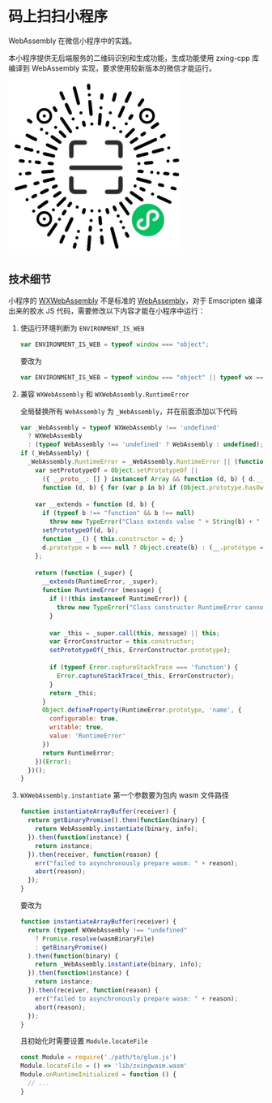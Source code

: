 # 码上扫扫小程序

WebAssembly 在微信小程序中的实践。

本小程序提供无后端服务的二维码识别和生成功能，生成功能使用 zxing-cpp 库编译到 WebAssembly 实现，要求使用较新版本的微信才能运行。

![mpcode_344](./assets/mpcode_344.jpg)

## 技术细节

小程序的 [WXWebAssembly](https://developers.weixin.qq.com/miniprogram/dev/framework/performance/wasm.html) 不是标准的 [WebAssembly](https://developer.mozilla.org/zh-CN/docs/Web/JavaScript/Reference/Global_Objects/WebAssembly)，对于 Emscripten 编译出来的胶水 JS 代码，需要修改以下内容才能在小程序中运行：

1. 使运行环境判断为 `ENVIRONMENT_IS_WEB`

    ```js
    var ENVIRONMENT_IS_WEB = typeof window === "object";
    ```

    要改为

    ```js
    var ENVIRONMENT_IS_WEB = typeof window === "object" || typeof wx === "object";
    ```

2. 兼容 `WXWebAssembly` 和 `WXWebAssembly.RuntimeError`

    全局替换所有 `WebAssembly` 为 `_WebAssembly`，并在前面添加以下代码

    ```js
    var _WebAssembly = typeof WXWebAssembly !== 'undefined'
      ? WXWebAssembly
      : (typeof WebAssembly !== 'undefined' ? WebAssembly : undefined);
    if (_WebAssembly) {
      _WebAssembly.RuntimeError = _WebAssembly.RuntimeError || (function () {
        var setPrototypeOf = Object.setPrototypeOf ||
          ({ __proto__: [] } instanceof Array && function (d, b) { d.__proto__ = b; }) ||
          function (d, b) { for (var p in b) if (Object.prototype.hasOwnProperty.call(b, p)) d[p] = b[p]; };

        var __extends = function (d, b) {
          if (typeof b !== "function" && b !== null)
            throw new TypeError("Class extends value " + String(b) + " is not a constructor or null");
          setPrototypeOf(d, b);
          function __() { this.constructor = d; }
          d.prototype = b === null ? Object.create(b) : (__.prototype = b.prototype, new __());
        };

        return (function (_super) {
          __extends(RuntimeError, _super);
          function RuntimeError (message) {
            if (!(this instanceof RuntimeError)) {
              throw new TypeError("Class constructor RuntimeError cannot be invoked without 'new'")
            }

            var _this = _super.call(this, message) || this;
            var ErrorConstructor = this.constructor;
            setPrototypeOf(_this, ErrorConstructor.prototype);

            if (typeof Error.captureStackTrace === 'function') {
              Error.captureStackTrace(_this, ErrorConstructor);
            }
            return _this;
          }
          Object.defineProperty(RuntimeError.prototype, 'name', {
            configurable: true,
            writable: true,
            value: 'RuntimeError'
          })
          return RuntimeError;
        })(Error);
      })();
    }
    ```

3. `WXWebAssembly.instantiate` 第一个参数要为包内 wasm 文件路径

    ```js
    function instantiateArrayBuffer(receiver) {
      return getBinaryPromise().then(function(binary) {
        return WebAssembly.instantiate(binary, info);
      }).then(function(instance) {
        return instance;
      }).then(receiver, function(reason) {
        err("failed to asynchronously prepare wasm: " + reason);
        abort(reason);
      });
    }
    ```

    要改为

    ```js
    function instantiateArrayBuffer(receiver) {
      return (typeof WXWebAssembly !== "undefined"
        ? Promise.resolve(wasmBinaryFile)
        : getBinaryPromise()
      ).then(function(binary) {
        return _WebAssembly.instantiate(binary, info);
      }).then(function(instance) {
        return instance;
      }).then(receiver, function(reason) {
        err("failed to asynchronously prepare wasm: " + reason);
        abort(reason);
      });
    }
    ```

    且初始化时需要设置 `Module.locateFile`

    ```js
    const Module = require('./path/to/glue.js')
    Module.locateFile = () => 'lib/zxingwasm.wasm'
    Module.onRuntimeInitialized = function () {
      // ...
    }
    ```
